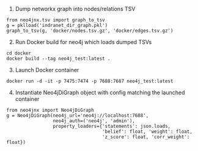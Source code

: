 1. Dump networkx graph into nodes/relations TSV

```
from neo4jnx.tsv import graph_to_tsv
g = pklload('indranet_dir_graph.pkl')
graph_to_tsv(g, 'docker/nodes.tsv.gz', 'docker/edges.tsv.gz')
```

2. Run Docker build for neo4j which loads dumped TSVs

```
cd docker
docker build --tag neo4j_test:latest .
```

3. Launch Docker container

```
docker run -d -it -p 7475:7474 -p 7688:7687 neo4j_test:latest
```

4. Instantiate Neo4jDiGraph object with config matching the
    launched container

```
from neo4jnx import Neo4jDiGraph
g = Neo4jDiGraph(neo4j_url='neo4j://localhost:7688',
                 neo4j_auth=('neo4j', 'admin'),
                 property_loaders={'statements': json.loads,
                                   'belief': float, 'weight': float,
                                   'z_score': float, 'corr_weight': float})
```
